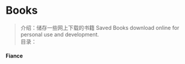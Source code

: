 # Books
> 介绍：储存一些网上下载的书籍 Saved Books download online for personal use and development.  
目录：
#### Fiance
